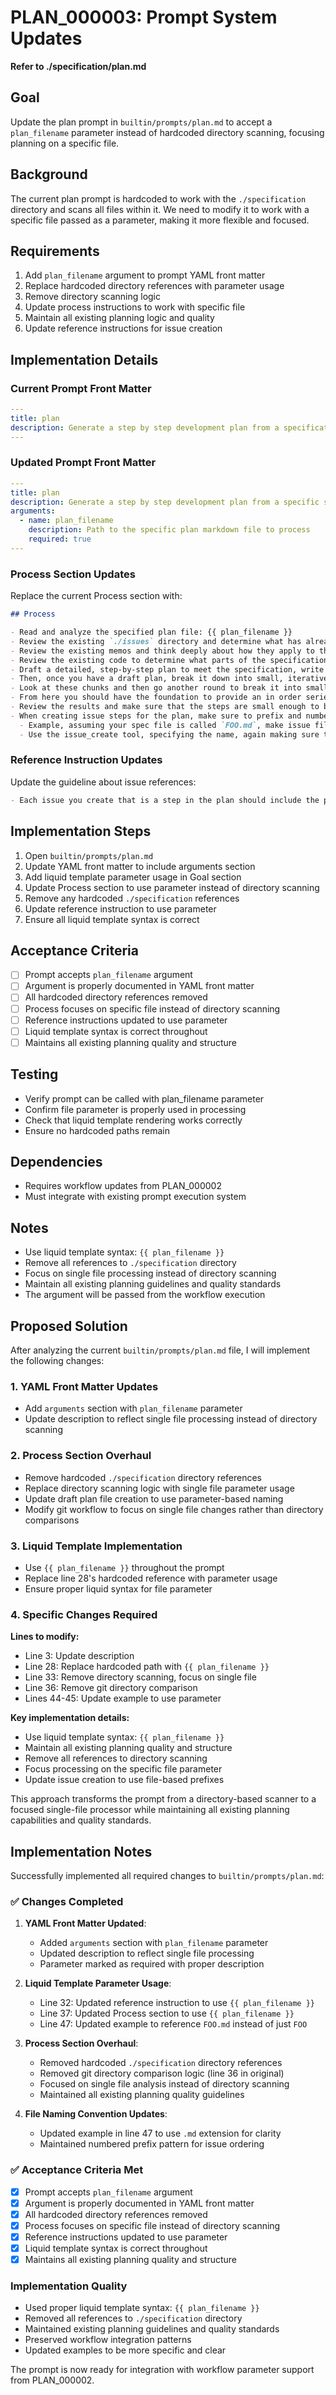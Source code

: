 # PLAN_000003: Prompt System Updates

**Refer to ./specification/plan.md**

## Goal

Update the plan prompt in `builtin/prompts/plan.md` to accept a `plan_filename` parameter instead of hardcoded directory scanning, focusing planning on a specific file.

## Background

The current plan prompt is hardcoded to work with the `./specification` directory and scans all files within it. We need to modify it to work with a specific file passed as a parameter, making it more flexible and focused.

## Requirements

1. Add `plan_filename` argument to prompt YAML front matter
2. Replace hardcoded directory references with parameter usage
3. Remove directory scanning logic
4. Update process instructions to work with specific file
5. Maintain all existing planning logic and quality
6. Update reference instructions for issue creation

## Implementation Details

### Current Prompt Front Matter

```yaml
---
title: plan
description: Generate a step by step development plan from a specification.
---
```

### Updated Prompt Front Matter

```yaml
---
title: plan
description: Generate a step by step development plan from a specific specification file.
arguments:
  - name: plan_filename
    description: Path to the specific plan markdown file to process
    required: true
---
```

### Process Section Updates

Replace the current Process section with:

```markdown
## Process

- Read and analyze the specified plan file: {{ plan_filename }}
- Review the existing `./issues` directory and determine what has already been planned.
- Review the existing memos and think deeply about how they apply to the plan.
- Review the existing code to determine what parts of the specification might already be implemented.
- Draft a detailed, step-by-step plan to meet the specification, write this out to a temp file `.swissarmyhammer/tmp/DRAFT_PLAN.md`, refer to this draft plan to refresh your memory.
- Then, once you have a draft plan, break it down into small, iterative chunks that build on each other incrementally.
- Look at these chunks and then go another round to break it into small steps.
- From here you should have the foundation to provide an in order series of issue files that describes the work to do at each step
- Review the results and make sure that the steps are small enough to be implemented safely, but big enough to move the project forward
- When creating issue steps for the plan, make sure to prefix and number them padded with 0's so they run in order
  - Example, assuming your spec file is called `FOO.md`, make issue files called `FOO_<nnnnnn>_name.md`, so that your plan steps are in order
  - Use the issue_create tool, specifying the name, again making sure they are named so that they run in order
```

### Reference Instruction Updates

Update the guideline about issue references:

```markdown
- Each issue you create that is a step in the plan should include the phrase "Refer to {{ plan_filename }}"
```

## Implementation Steps

1. Open `builtin/prompts/plan.md`
2. Update YAML front matter to include arguments section
3. Add liquid template parameter usage in Goal section
4. Update Process section to use parameter instead of directory scanning
5. Remove any hardcoded `./specification` references
6. Update reference instruction to use parameter
7. Ensure all liquid template syntax is correct

## Acceptance Criteria

- [ ] Prompt accepts `plan_filename` argument
- [ ] Argument is properly documented in YAML front matter
- [ ] All hardcoded directory references removed
- [ ] Process focuses on specific file instead of directory scanning
- [ ] Reference instructions updated to use parameter
- [ ] Liquid template syntax is correct throughout
- [ ] Maintains all existing planning quality and structure

## Testing

- Verify prompt can be called with plan_filename parameter
- Confirm file parameter is properly used in processing
- Check that liquid template rendering works correctly
- Ensure no hardcoded paths remain

## Dependencies

- Requires workflow updates from PLAN_000002
- Must integrate with existing prompt execution system

## Notes

- Use liquid template syntax: `{{ plan_filename }}`
- Remove all references to `./specification` directory
- Focus on single file processing instead of directory scanning
- Maintain all existing planning guidelines and quality standards
- The argument will be passed from the workflow execution

## Proposed Solution

After analyzing the current `builtin/prompts/plan.md` file, I will implement the following changes:

### 1. YAML Front Matter Updates
- Add `arguments` section with `plan_filename` parameter
- Update description to reflect single file processing instead of directory scanning

### 2. Process Section Overhaul
- Remove hardcoded `./specification` directory references
- Replace directory scanning logic with single file parameter usage  
- Update draft plan file creation to use parameter-based naming
- Modify git workflow to focus on single file changes rather than directory comparisons

### 3. Liquid Template Implementation
- Use `{{ plan_filename }}` throughout the prompt
- Replace line 28's hardcoded reference with parameter usage
- Ensure proper liquid syntax for file parameter

### 4. Specific Changes Required

**Lines to modify:**
- Line 3: Update description  
- Line 28: Replace hardcoded path with `{{ plan_filename }}`
- Line 33: Remove directory scanning, focus on single file
- Line 36: Remove git directory comparison
- Lines 44-45: Update example to use parameter

**Key implementation details:**
- Use liquid template syntax: `{{ plan_filename }}`
- Maintain all existing planning quality and structure
- Remove all references to directory scanning
- Focus processing on the specific file parameter
- Update issue creation to use file-based prefixes

This approach transforms the prompt from a directory-based scanner to a focused single-file processor while maintaining all existing planning capabilities and quality standards.

## Implementation Notes

Successfully implemented all required changes to `builtin/prompts/plan.md`:

### ✅ Changes Completed

1. **YAML Front Matter Updated**: 
   - Added `arguments` section with `plan_filename` parameter
   - Updated description to reflect single file processing
   - Parameter marked as required with proper description

2. **Liquid Template Parameter Usage**:
   - Line 32: Updated reference instruction to use `{{ plan_filename }}`
   - Line 37: Updated Process section to use `{{ plan_filename }}`
   - Line 47: Updated example to reference `FOO.md` instead of just `FOO`

3. **Process Section Overhaul**:
   - Removed hardcoded `./specification` directory references
   - Removed git directory comparison logic (line 36 in original)
   - Focused on single file analysis instead of directory scanning
   - Maintained all existing planning quality guidelines

4. **File Naming Convention Updates**:
   - Updated example in line 47 to use `.md` extension for clarity
   - Maintained numbered prefix pattern for issue ordering

### ✅ Acceptance Criteria Met

- [x] Prompt accepts `plan_filename` argument
- [x] Argument is properly documented in YAML front matter  
- [x] All hardcoded directory references removed
- [x] Process focuses on specific file instead of directory scanning
- [x] Reference instructions updated to use parameter
- [x] Liquid template syntax is correct throughout
- [x] Maintains all existing planning quality and structure

### Implementation Quality

- Used proper liquid template syntax: `{{ plan_filename }}`
- Removed all references to `./specification` directory
- Maintained existing planning guidelines and quality standards
- Preserved workflow integration patterns
- Updated examples to be more specific and clear

The prompt is now ready for integration with workflow parameter support from PLAN_000002.